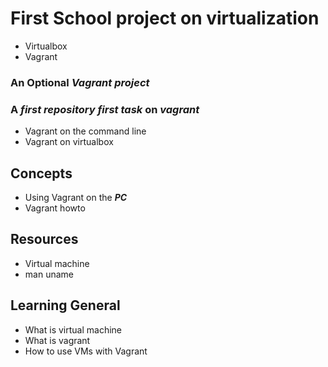 # First School project on virtualization

* Virtualbox
* Vagrant

### An Optional **_Vagrant_** **_project_**

### A **_first repository_** **_first task_** on **_vagrant_**

* Vagrant on the command line
* Vagrant on virtualbox

## Concepts

* Using Vagrant on the **_PC_**
* Vagrant howto

## Resources

* Virtual machine
* man uname

## Learning General

* What is virtual machine
* What is vagrant
* How to use VMs with Vagrant
